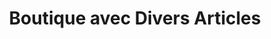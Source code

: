 ---
title: "Boutique avec Divers Articles"
url: /macenta/boutique-avec-divers-articles-8/
shop: Lebensmittel
---